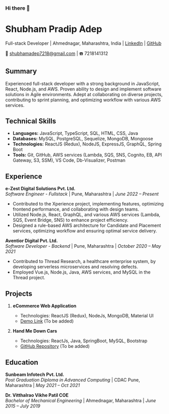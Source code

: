 ### Hi there 👋

<!--
**shubhamadep7218/shubhamadep7218** is a ✨ _special_ ✨ repository because its `README.md` (this file) appears on your GitHub profile.

Here are some ideas to get you started:

- 🔭 I’m currently working on ...
- 🌱 I’m currently learning ...
- 👯 I’m looking to collaborate on ...
- 🤔 I’m looking for help with ...
- 💬 Ask me about ...
- 📫 How to reach me: ...
- 😄 Pronouns: ...
- ⚡ Fun fact: ...
-->


# Shubham Pradip Adep

Full-stack Developer | Ahmednagar, Maharashtra, India | [LinkedIn](https://www.linkedin.com/in/shubham-adep) | [GitHub](https://github.com/shubhamadep7218)

📧 shubhamadep7218@gmail.com | ☎️ 7218141312

## Summary

Experienced full-stack developer with a strong background in JavaScript, React, Node.js, and AWS. Proven ability to design and implement software solutions in Agile environments. Adept at collaborating on diverse projects, contributing to sprint planning, and optimizing workflow with various AWS services.

## Technical Skills

- **Languages:** JavaScript, TypeScript, SQL, HTML, CSS, Java
- **Databases:** MySQL, PostgreSQL, Sequelize, MongoDB, Mongoose
- **Technologies:** ReactJS (Redux), NodeJS, ExpressJS, GraphQL, Spring Boot
- **Tools:** Git, GitHub, AWS services (Lambda, SQS, SNS, Cognito, EB, API Gateway, S3, SSM), VS Code, Db-Visualizer, Postman

## Experience

**e-Zest Digital Solutions Pvt. Ltd.**  
*Software Engineer - Fullstack* | Pune, Maharashtra | *June 2022 – Present*

- Contributed to the Xperience project, implementing features, optimizing frontend performance, and collaborating with design teams.
- Utilized Node.js, React, GraphQL, and various AWS services (Lambda, SQS, Event Bridge, SNS) to enhance project efficiency.
- Designed a rule-based AWS architecture for Candidate and Placement services, optimizing workflow and ensuring optimal service delivery.

**Aventior Digital Pvt. Ltd.**  
*Software Developer - Backend* | Pune, Maharashtra | *October 2020 – May 2021*

- Contributed to Thread Research, a healthcare enterprise system, by developing serverless microservices and resolving defects.
- Employed Vue.js, Node.js, Java, AWS services, and MySQL in the Thread project.

## Projects

1. **eCommerce Web Application**
   - Technologies: ReactJS (Redux), NodeJs, MongoDB, Material UI
   - [Demo Link](#) (To be added)

2. **Hand Me Down Cars**
   - Technologies: ReactJs, Java, SpringBoot, MySQL, Bootstrap
   - [GitHub Repository](#) (To be added)

## Education

**Sunbeam Infotech Pvt. Ltd.**  
*Post Graduation Diploma in Advanced Computing* | CDAC Pune, Maharashtra | *May 2021 – Oct 2021*

**Dr. Vitthalrao Vikhe Patil COE**  
*Bachelor of Mechanical Engineering* | Ahmednagar, Maharashtra | *June 2015 – July 2019*
